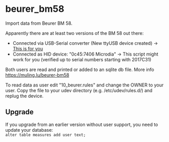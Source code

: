 # beurer_bm58
Import data from Beurer BM 58.

Apparently there are at least two versions of the BM 58 out there:

* Connected via USB-Serial converter (New ttyUSB device created) -> [This is for you](https://github.com/DaveDavenport/BPM)
* Connected as HID device: "0c45:7406 Microdia" -> This script might work for you (verified up to serial numbers starting with 2017C31)

Both users are read and printed or added to an sqlite db file. More info https://muling.lu/beurer-bm58

To read data as user edit "10_beurer.rules" and change the OWNER to your user. Copy the file to your udev directory (e.g. /etc/udev/rules.d/) and replug the device.

## Upgrade
If you upgrade from an earlier version without user support, you need to update your database:   
```alter table measures add user text;```

